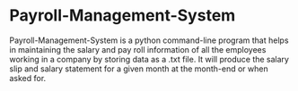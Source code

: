 # Payroll-Management-System
Payroll-Management-System is a python command-line program that helps in maintaining the salary and pay roll information of all the employees working in a company by storing data as a .txt file. 
It will produce the salary slip and salary statement for a given month at the month-end or when asked for.
